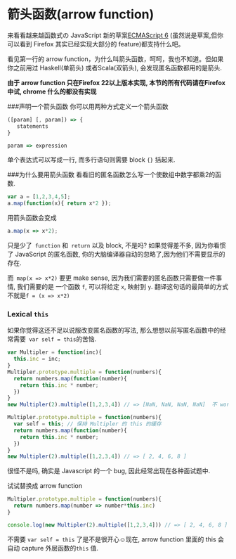 # 箭头函数(arrow function)

来看看越来越函数式の JavaScript 新的草案[ECMAScript 6](http://kangax.github.io/compat-table/es6/) (虽然说是草案,但你可以看到 Firefox 其实已经实现大部分的 feature)都支持什么吧。

看见第一行的 arrow function，为什么叫箭头函数，呵呵，我也不知道。但如果你之前用过 Haskell(单箭头) 或者Scala(双箭头), 会发现匿名函数都用的是箭头.

**由于 arrow function 只在Firefox 22以上版本实现, 本节的所有代码请在Firefox中试, chrome 什么的都没有实现**

###声明一个箭头函数
你可以用两种方式定义一个箭头函数
```javascript
([param] [, param]) => {
   statements
}

param => expression
```
单个表达式可以写成一行, 而多行语句则需要 block `{}` 括起来.

###为什么要用箭头函数
看看旧的匿名函数怎么写一个使数组中数字都乘2的函数.
```javascript
var a = [1,2,3,4,5];
a.map(function(x){ return x*2 });
```
用箭头函数会变成
```javascript
a.map(x => x*2);
```

 只是少了` function` 和` return` 以及 block, 不是吗? 如果觉得差不多, 因为你看惯了 JavaScript 的匿名函数, 你的大脑编译器自动的忽略了,因为他们不需要显示的存在.

而` map(x => x*2)` 要更 make sense, 因为我们需要的匿名函数只需要做一件事情, 我们需要的是 一个函数 `f`, 可以将给定 `x`, 映射到 `y`. 翻译这句话的最简单的方式不就是`f = (x => x*2)`

### Lexical `this`
如果你觉得这还不足以说服改变匿名函数的写法, 那么想想以前写匿名函数中的经常需要` var self = this`的苦恼.
```javascript
var Multipler = function(inc){
  this.inc = inc;
}
Multipler.prototype.multiple = function(numbers){
  return numbers.map(function(number){
    return this.inc * number;
  })
}
new Multipler(2).multiple([1,2,3,4]) // => [NaN, NaN, NaN, NaN]  不 work, 因为 map 里面的 this 指向的是全局变量( window)

Multipler.prototype.multiple = function(numbers){
  var self = this; // 保持 Multipler 的 this 的缓存
  return numbers.map(function(number){
    return this.inc * number;
  })
}
new Multipler(2).multiple([1,2,3,4]) // => [ 2, 4, 6, 8 ]
```
很怪不是吗, 确实是 Javascript 的一个 bug, 因此经常出现在各种面试题中.

试试替换成 arrow function
```javascript
Multipler.prototype.multiple = function(numbers){
  return numbers.map(number => number*this.inc)
}

console.log(new Multipler(2).multiple([1,2,3,4])) // => [ 2, 4, 6, 8 ]
```
不需要 `var self = this` 了是不是很开心☺️现在, arrow function 里面的 this 会自动 capture 外层函数的`this` 值.


